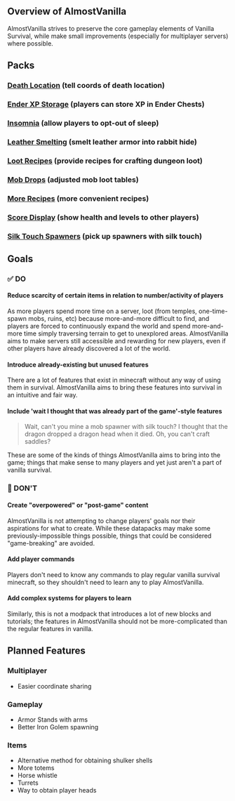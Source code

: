 ## Overview of **AlmostVanilla**
AlmostVanilla strives to preserve the core gameplay elements of Vanilla Survival, while make small improvements (especially for multiplayer servers) where possible.


## Packs
### [Death Location](/DeathLocation) (tell coords of death location)
### [Ender XP Storage](/EnderXPStorage) (players can store XP in Ender Chests)
### [Insomnia](/Insomnia) (allow players to opt-out of sleep)
### [Leather Smelting](/LeatherSmelting) (smelt leather armor into rabbit hide)
### [Loot Recipes](/LootRecipes) (provide recipes for crafting dungeon loot)
### [Mob Drops](/MobDrops) (adjusted mob loot tables)
### [More Recipes](/MoreRecipes) (more convenient recipes)
### [Score Display](/ScoreDisplay) (show health and levels to other players)
### [Silk Touch Spawners](/SilktouchSpawners) (pick up spawners with silk touch)


## Goals
### ✅ DO
#### **Reduce scarcity of certain items in relation to number/activity of players**
As more players spend more time on a server, loot (from temples, one-time-spawn mobs, ruins, etc) because more-and-more difficult to find, and players are forced to continuously expand the world and spend more-and-more time simply traversing terrain to get to unexplored areas. AlmostVanilla aims to make servers still accessible and rewarding for new players, even if other players have already discovered a lot of the world.

#### **Introduce already-existing but unused features**
There are a lot of features that exist in minecraft without any way of using them in survival. AlmostVanilla aims to bring these features into survival in an intuitive and fair way.

#### **Include 'wait I thought that was already part of the game'-style features**
> Wait, can't you mine a mob spawner with silk touch?
> I thought that the dragon dropped a dragon head when it died.
> Oh, you can't craft saddles?

These are some of the kinds of things AlmostVanilla aims to bring into the game; things that make sense to many players and yet just aren't a part of vanilla survival.


### 🚫 DON'T
#### **Create "overpowered" or "post-game" content**
AlmostVanilla is not attempting to change players' goals nor their aspirations for what to create. While these datapacks may make some previously-impossible things possible, things that could be considered "game-breaking" are avoided.

#### **Add player commands**
Players don't need to know any commands to play regular vanilla survival minecraft, so they shouldn't need to learn any to play AlmostVanilla.

#### **Add complex systems for players to learn**
Similarly, this is not a modpack that introduces a lot of new blocks and tutorials; the features in AlmostVanilla should not be more-complicated than the regular features in vanilla.


## Planned Features
### Multiplayer
- Easier coordinate sharing

### Gameplay
- Armor Stands with arms
- Better Iron Golem spawning

### Items
- Alternative method for obtaining shulker shells
- More totems
- Horse whistle
- Turrets
- Way to obtain player heads
